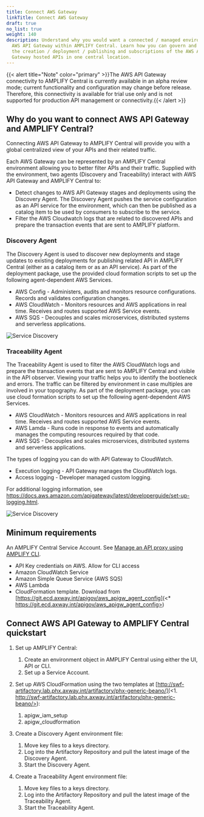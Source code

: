 ```yaml
---
title: Connect AWS Gateway
linkTitle: Connect AWS Gateway
draft: true
no_list: true
weight: 140
description: Understand why you would want a connected / managed environment for
  AWS API Gateway within AMPLIFY Central. Learn how you can govern and monitor
  the creation / deployment / publishing and subscriptions of the AWS API
  Gateway hosted APIs in one central location.
---
```

{{< alert title="Note" color="primary" >}}The AWS API Gateway connectivity to AMPLIFY Central is currently available in an alpha review mode; current functionality and configuration may change before release.   Therefore, this connectivity is available for trial use only and is not supported for production API management or connectivity.{{< /alert >}}

## Why do you want to connect AWS API Gateway and AMPLIFY Central?

Connecting AWS API Gateway to AMPLIFY Central will provide you with a global centralized view of your APIs and their related traffic.

Each AWS Gateway can be represented by an AMPLIFY Central environment allowing you to better filter APIs and their traffic. Supplied with the environment, two agents (Discovery and Traceability) interact with AWS API Gateway and AMPLIFY Central to:

* Detect changes to AWS API Gateway stages and deployments using the Discovery Agent. The Discovery Agent pushes the service configuration as an API service for the environment, which can then be published as a catalog item to be used by consumers to subscribe to the service.
* Filter the AWS Cloudwatch logs that are related to discovered APIs and prepare the transaction events that are sent to AMPLIFY platform.

### Discovery Agent

The Discovery Agent is used to discover  new deployments and stage updates to existing deployments for publishing related API in AMPLIFY Central (either as  a catalog item or as an API service). As part of the deployment package, use the provided cloud formation scripts  to set up the following agent-dependent AWS Services.

* AWS Config - Administers, audits and monitors resource configurations. Records and validates configuration changes.
* AWS CloudWatch - Monitors resources and AWS applications in real time. Receives and routes supported AWS Service events.
* AWS SQS - Decouples and scales microservices, distributed systems and serverless applications.

![Service Discovery](/Images/central/ServiceDiscovery.png)

### Traceability Agent

The Traceability Agent is used to filter the AWS CloudWatch logs and prepare the transaction events that are sent to AMPLIFY Central and visible in the API observer. Viewing your traffic helps you to identify the bootleneck and errors. The traffic can be filtered by environment in case multiples are involved in your topography. As part of the deployment package, you can use cloud formation scripts to set up the following agent-dependent AWS Services.

* AWS CloudWatch - Monitors resources and AWS applications in real time. Receives and routes supported AWS Service events.
* AWS Lamda - Runs code in response to events and automatically manages the computing resources required by that code.
* AWS SQS - Decouples and scales microservices, distributed systems and serverless applications.

The types of logging you can do with API Gateway to CloudWatch.

* Execution logging - API Gateway manages the CloudWatch logs.
* Access logging - Developer managed custom logging.

For additional logging information, see <https://docs.aws.amazon.com/apigateway/latest/developerguide/set-up-logging.html>.

![Service Discovery](/Images/central/Traceabilityagent.png)

## Minimum requirements

An AMPLIFY Central Service Account. See [Manage an API proxy using AMPLIFY CLI](/docs/central/cli_proxy_flow/).

* API Key credentials on AWS. Allow for CLI access
* Amazon CloudWatch Service
* Amazon Simple Queue Service (AWS SQS)
* AWS Lambda
* CloudFormation template. Download from [https://git.ecd.axway.int/apigov/aws_apigw_agent_config](<* https://git.ecd.axway.int/apigov/aws_apigw_agent_config>)

## Connect AWS API Gateway to AMPLIFY Central quickstart

1. Set up AMPLIFY Central:

   1. Create an environment object in AMPLIFY Central using either the UI, API or CLI.
   2. Set up a Service Account.
2. Set up AWS CloudFormation using the two templates at [http://swf-artifactory.lab.phx.axway.int/artifactory/phx-generic-beano/](<1. http://swf-artifactory.lab.phx.axway.int/artifactory/phx-generic-beano/>):

   1. apigw_iam_setup
   2. apigw_cloudformation
3. Create a Discovery Agent environment file:

   1. Move key files to a keys directory.
   2. Log into the Artifactory Repository and pull the latest image of the Discovery Agent.
   3. Start the Discovery Agent.
4. Create a Traceability Agent environment file:

   1. Move key files to a keys directory.
   2. Log into the Artifactory Repository and pull the latest image of the Traceability Agent.
   3. Start the Traceability Agent.